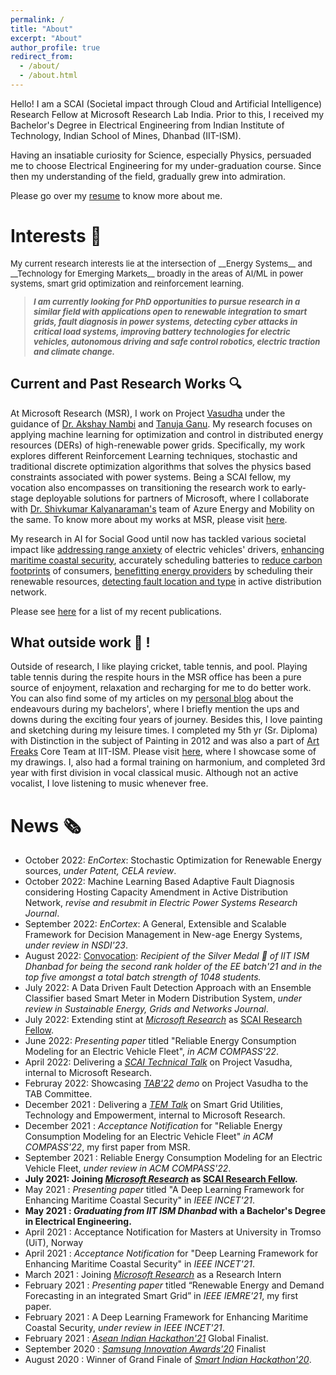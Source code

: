 ```yaml
---
permalink: /
title: "About"
excerpt: "About"
author_profile: true
redirect_from: 
  - /about/
  - /about.html
---
```


Hello! I am a SCAI (Societal impact through Cloud and Artificial Intelligence) Research Fellow at Microsoft Research Lab India. Prior to this, I received my Bachelor's Degree in Electrical Engineering from Indian Institute of Technology, Indian School of Mines, Dhanbad (IIT-ISM). 

Having an insatiable curiosity for Science, especially Physics, persuaded me to choose Electrical Engineering for my under-graduation course. Since then my understanding of the field, gradually grew into admiration.

Please go over my [resume](cv.md) to know more about me.

# Interests 🔖
<font size = "2"> 
My current research interests lie at the intersection of __Energy Systems__ and __Technology for Emerging Markets__ broadly in the areas of AI/ML in power systems, smart grid optimization and reinforcement learning.  

> __*I am currently looking for PhD opportunities to pursue research in a similar field with applications open to renewable integration to smart grids, fault diagnosis in power systems, detecting cyber attacks in critical load systems, improving battery technologies for electric vehicles, autonomous driving and safe control robotics, electric traction and climate change.*__
</font>
  
## Current and Past Research Works 🔍
At Microsoft Research (MSR), I work on Project [Vasudha](https://www.microsoft.com/en-us/research/project/vasudha/) under the guidance of [Dr. Akshay Nambi](https://www.microsoft.com/en-us/research/people/akshayn/) and [Tanuja Ganu](https://www.microsoft.com/en-us/research/people/taganu/). My research focuses on applying machine learning for optimization and control in distributed energy resources (DERs) of high-renewable power grids. Specifically, my work explores different Reinforcement Learning techniques, stochastic and traditional discrete optimization algorithms that solves the physics based constraints associated with power systems. Being a SCAI fellow, my vocation also encompasses on transitioning the research work to early-stage deployable solutions for partners of Microsoft, where I collaborate with [Dr. Shivkumar Kalyanaraman's](http://www.shivkumar.org/) team of Azure Energy and Mobility on the same. To know more about my works at MSR, please visit [here](msrwork.md).
 
My research in AI for Social Good until now has tackled various societal impact like [addressing range anxiety]() of electric vehicles' drivers, [enhancing maritime coastal security](), accurately scheduling batteries to [reduce carbon footprints]() of consumers, [benefitting energy providers]() by scheduling their renewable resources, [detecting fault location and type]() in active distribution network. 

Please see [here](publications.md) for a list of my recent publications. 

## What outside work 🏓 ! 
Outside of research, I like playing cricket, table tennis, and pool. Playing table tennis during the respite hours in the MSR office has been a pure source of enjoyment, relaxation and recharging for me to do better work. You can also find some of my articles on my [personal blog]() about the endeavours during my bachelors', where I briefly mention the ups and downs during the exciting four years of journey. Besides this, I love painting and sketching during my leisure times. I completed my 5th yr (Sr. Diploma) with Distinction in the subject of Painting in 2012 and was also a part of [Art Freaks](https://www.facebook.com/artfreaks.ism) Core Team at IIT-ISM. Please visit [here](), where I showcase some of my drawings. I, also had a formal training on harmonium, and completed 3rd year with first division in vocal classical music. Although not an active vocalist, I love listening to music whenever free.

# News 🗞️
- October 2022: *EnCortex*: Stochastic Optimization for Renewable Energy sources, *under Patent, CELA review*.
- October 2022: Machine Learning Based Adaptive Fault Diagnosis considering Hosting Capacity Amendment in Active Distribution Network, *revise and resubmit in Electric Power Systems Research Journal*.
- September 2022: *EnCortex*: A General, Extensible and Scalable Framework for Decision Management in New-age Energy Systems, *under review in NSDI'23*.
- August 2022: [Convocation](): *Recipient of the Silver Medal 🥈 of IIT ISM Dhanbad for being the second rank holder of the EE batch'21 and in the top five amongst a total batch strength of 1048 students.*
- July 2022: A Data Driven Fault Detection Approach with an Ensemble Classifier based Smart Meter in Modern Distribution System, *under review in Sustainable Energy, Grids and Networks Journal*.
- July 2022: Extending stint at *[Microsoft Research](https://www.microsoft.com/en-us/research/lab/microsoft-research-india/)* as [SCAI Research Fellow](https://www.microsoft.com/en-us/research/people/t-roymillend/).
- June 2022: *Presenting paper* titled "Reliable Energy Consumption Modeling for an Electric Vehicle Fleet", *in ACM COMPASS'22*.
- April 2022: Delivering a *[SCAI Technical Talk]()* on Project Vasudha, internal to Microsoft Research.
- Februray 2022: Showcasing *[TAB'22]() demo* on Project Vasudha to the TAB Committee.
- December 2021 : Delivering a *[TEM Talk]()* on Smart Grid Utilities, Technology and Empowerment, internal to Microsoft Research.
- December 2021 : *Acceptance Notification* for "Reliable Energy Consumption Modeling for an Electric Vehicle Fleet" *in ACM COMPASS'22*, my first paper from MSR.
- September 2021 : Reliable Energy Consumption Modeling for an Electric Vehicle Fleet, *under review in ACM COMPASS'22*.
- __July 2021: Joining *[Microsoft Research](https://www.microsoft.com/en-us/research/lab/microsoft-research-india/)* as [SCAI Research Fellow](https://www.microsoft.com/en-us/research/people/t-roymillend/).__
- May 2021 : *Presenting paper* titled "A Deep Learning Framework for Enhancing Maritime Coastal Security" in  *IEEE INCET'21*. 
- __May 2021 : *Graduating from IIT ISM Dhanbad* with a Bachelor's Degree in Electrical Engineering.__
- April 2021 : Acceptance Notification for Masters at University in Tromso (UiT), Norway
- April 2021 : *Acceptance Notification* for "Deep Learning Framework for Enhancing Maritime Coastal Security" in  *IEEE INCET'21*.   
- March 2021 : Joining *[Microsoft Research](https://www.microsoft.com/en-us/research/lab/microsoft-research-india/)* as a Research Intern
- February 2021 : *Presenting paper* titled “Renewable Energy and Demand Forecasting in an integrated Smart Grid” in *IEEE IEMRE'21*, my first paper.
- February 2021 : A Deep Learning Framework for Enhancing Maritime Coastal Security, *under review in IEEE INCET'21*.
- February 2021 : *[Asean Indian Hackathon'21]()* Global Finalist.
- September 2020 : *[Samsung Innovation Awards'20]()* Finalist
- August 2020 : Winner of Grand Finale of *[Smart Indian Hackathon'20](https://www.linkedin.com/feed/update/urn:li:activity:6696450610167848960/)*.
